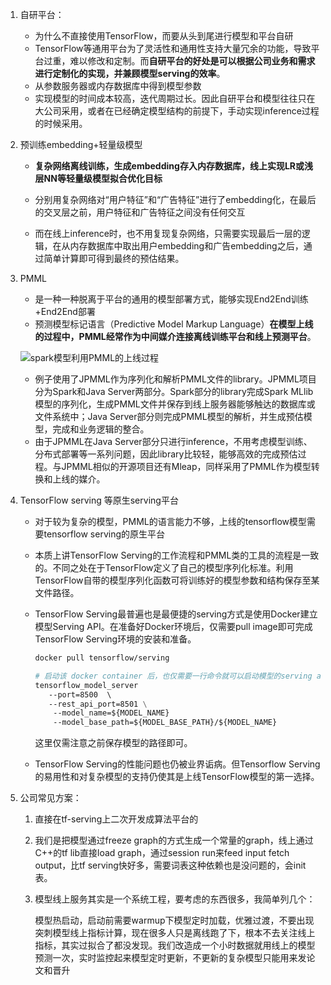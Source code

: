 1. 自研平台：

   + 为什么不直接使用TensorFlow，而要从头到尾进行模型和平台自研
   + TensorFlow等通用平台为了灵活性和通用性支持大量冗余的功能，导致平台过重，难以修改和定制。而**自研平台的好处是可以根据公司业务和需求进行定制化的实现，并兼顾模型serving的效率**。
   + 从参数服务器或内存数据库中得到模型参数
   + 实现模型的时间成本较高，迭代周期过长。因此自研平台和模型往往只在大公司采用，或者在已经确定模型结构的前提下，手动实现inference过程的时候采用。

2. 预训练embedding+轻量级模型

   + **复杂网络离线训练，生成embedding存入内存数据库，线上实现LR或浅层NN等轻量级模型拟合优化目标**
   + 分别用复杂网络对“用户特征”和“广告特征”进行了embedding化，在最后的交叉层之前，用户特征和广告特征之间没有任何交互

   + 而在线上inference时，也不用复现复杂网络，只需要实现最后一层的逻辑，在从内存数据库中取出用户embedding和广告embedding之后，通过简单计算即可得到最终的预估结果。

3. PMML

   + 是一种一种脱离于平台的通用的模型部署方式，能够实现End2End训练+End2End部署
   + 预测模型标记语言（Predictive Model Markup Language）**在模型上线的过程中，PMML经常作为中间媒介连接离线训练平台和线上预测平台**。

   ![spark模型利用PMML的上线过程](/Users/lixuanhong/Desktop/spark模型利用PMML的上线过程.png)

   + 例子使用了JPMML作为序列化和解析PMML文件的library。JPMML项目分为Spark和Java Server两部分。Spark部分的library完成Spark MLlib模型的序列化，生成PMML文件并保存到线上服务器能够触达的数据库或文件系统中；Java Server部分则完成PMML模型的解析，并生成预估模型，完成和业务逻辑的整合。
   + 由于JPMML在Java Server部分只进行inference，不用考虑模型训练、分布式部署等一系列问题，因此library比较轻，能够高效的完成预估过程。与JPMML相似的开源项目还有Mleap，同样采用了PMML作为模型转换和上线的媒介。

4. TensorFlow serving 等原生serving平台

   + 对于较为复杂的模型，PMML的语言能力不够，上线的tensorflow模型需要tensorflow serving的原生平台

   + 本质上讲TensorFlow Serving的工作流程和PMML类的工具的流程是一致的。不同之处在于TensorFlow定义了自己的模型序列化标准。利用TensorFlow自带的模型序列化函数可将训练好的模型参数和结构保存至某文件路径。

   + TensorFlow Serving最普遍也是最便捷的serving方式是使用Docker建立模型Serving API。在准备好Docker环境后，仅需要pull image即可完成TensorFlow Serving环境的安装和准备。

     ```dockerfile
     docker pull tensorflow/serving
     
     # 启动该 docker container 后，也仅需要一行命令就可以启动模型的serving api
     tensorflow_model_server   
     	--port=8500  \  
     	--rest_api_port=8501 \
         --model_name=${MODEL_NAME}   
         --model_base_path=${MODEL_BASE_PATH}/${MODEL_NAME}
     ```

     这里仅需注意之前保存模型的路径即可。

   + TensorFlow Serving的性能问题也仍被业界诟病。但Tensorflow Serving的易用性和对复杂模型的支持仍使其是上线TensorFlow模型的第一选择。

5. 公司常见方案：

   1. 直接在tf-serving上二次开发成算法平台的

   2. 我们是把模型通过freeze graph的方式生成一个常量的graph，线上通过C++的tf lib直接load graph，通过session run来feed input fetch output，比tf serving快好多，需要词表这种依赖也是没问题的，会init表。

   3. 模型线上服务其实是一个系统工程，要考虑的东西很多，我简单列几个：

      模型热启动，启动前需要warmup下模型定时加载，优雅过渡，不要出现突刺模型线上指标计算，现在很多人只是离线跑了下，根本不去关注线上指标，其实过拟合了都没发现。我们改造成一个小时数据就用线上的模型预测一次，实时监控起来模型定时更新，不更新的复杂模型只能用来发论文和晋升